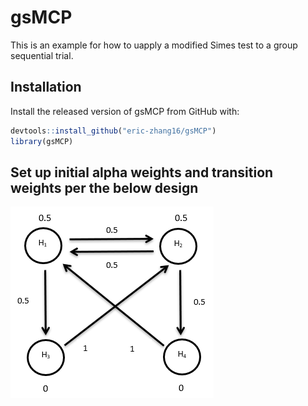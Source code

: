 # gsMCP
This is an example for how to uapply a modified Simes test to a group sequential trial. 

## Installation

Install the released version of gsMCP from GitHub with:

``` r
devtools::install_github("eric-zhang16/gsMCP")
library(gsMCP)
```
## Set up initial alpha weights and transition weights per the below design

![Testing Strategy](https://github.com/eric-zhang16/gsMCP/blob/main/design.PNG?raw=true)

